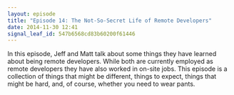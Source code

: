 ```yaml
---
layout: episode
title: "Episode 14: The Not-So-Secret Life of Remote Developers"
date: 2014-11-30 12:41
signal_leaf_id: 547b6568cd83b60200f61446
---
```

In this episode, Jeff and Matt talk about some things they have learned about being remote developers. While both are currently employed as remote developers they have also worked in on-site jobs. This episode is a collection of things that might be different, things to expect, things that might be hard, and, of course, whether you need to wear pants.
